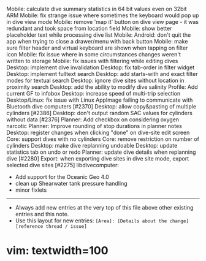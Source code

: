 Mobile: calculate dive summary statistics in 64 bit values even on 32bit ARM
Mobile: fix strange issue where sometimes the keyboard would pop up in dive view mode
Mobile: remove 'map it' button on dive view page - it was redundant and took space from location field
Mobile: show better placeholder text while processing dive list
Mobile: Android: don't quit the app when trying to close a drawer/menu with back button
Mobile: make sure filter header and virtual keyboard are shown when tapping on filter icon
Mobile: fix issue where in some circumstances changes weren't written to storage
Mobile: fix issues with filtering while editing dives
Desktop: implement dive invalidation
Desktop: fix tab-order in filter widget
Desktop: implement fulltext search
Desktop: add starts-with and exact filter modes for textual search
Desktop: ignore dive sites without location in proximity search
Desktop: add the ability to modify dive salinity
Profile: Add current GF to infobox
Desktop: increase speed of multi-trip selection
Desktop/Linux: fix issue with Linux AppImage failing to communicate with Bluetooth dive computers [#2370]
Desktop: allow copy&pasting of multiple cylinders [#2386]
Desktop: don't output random SAC values for cylinders without data [#2376]
Planner: Add checkbox on considering oxygen narcotic
Planner: Improve rounding of stop durations in planner notes
Desktop: register changes when clicking "done" on dive-site edit screen
Core: support dives with no cylinders
Core: remove restriction on number of cylinders
Desktop: make dive replanning undoable
Desktop: update statistics tab on undo or redo
Planner: update dive details when replanning dive [#2280]
Export: when exporting dive sites in dive site mode, export selected dive sites [#2275]
libdivecomputer:
- Add support for the Oceanic Geo 4.0
- clean up Shearwater tank pressure handling
- minor fixlets
---
* Always add new entries at the very top of this file above other existing entries and this note.
* Use this layout for new entries: `[Area]: [Details about the change] [reference thread / issue]`
# vim: textwidth=100
